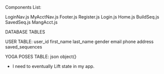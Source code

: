 
Components List:

LoginNav.js
MyAcctNav.js
Footer.js
Register.js
Login.js
Home.js
BuildSeq.js
SavedSeq.js
MangAcct.js


DATABASE TABLES

USER TABLE:
user_id
first_name
last_name
gender
email
phone
address
saved_sequences

YOGA POSES TABLE:
json object{}

* I need to eventually Lift state in my app.